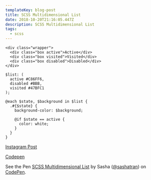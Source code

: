 ```yaml
---
templateKey: blog-post
title: SCSS Multidimensional List
date: 2018-10-20T21:16:05.447Z
description: SCSS Multidimensional List
tags:
  - scss
---
```

```
<div class="wrapper">
  <div class="box active">Active</div>
  <div class="box visited">Visited</div>
  <div class="box disabled">Disabled</div>
</div>
```

```
$list: (
  active #C86FF6, 
  disabled #BBB, 
  visited #47BFC1
);

@each $state, $background in $list {
  .#{$state} {
    background-color: $background;
    
    @if $state == active {
      color: white;
    }
  }
}
```

[Instagram Post](https://www.instagram.com/p/BpKt4afh35k/)

[Codepen](https://codepen.io/sashatran/pen/JmZvxa)

<p data-height="300" data-theme-id="28022" data-slug-hash="JmZvxa" data-default-tab="result" data-user="sashatran" data-pen-title="SCSS Multidimensional List" class="codepen">See the Pen <a href="https://codepen.io/sashatran/pen/JmZvxa/">SCSS Multidimensional List</a> by Sasha  (<a href="https://codepen.io/sashatran">@sashatran</a>) on <a href="https://codepen.io">CodePen</a>.</p>
<script async src="https://static.codepen.io/assets/embed/ei.js"></script>
